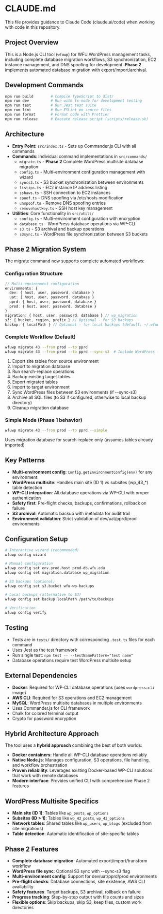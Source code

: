 # CLAUDE.md

This file provides guidance to Claude Code (claude.ai/code) when working with code in this repository.

## Project Overview
This is a Node.js CLI tool (`wfuwp`) for WFU WordPress management tasks, including complete database migration workflows, S3 synchronization, EC2 instance management, and DNS spoofing for development. **Phase 2** implements automated database migration with export/import/archival.

## Development Commands
```bash
npm run build        # Compile TypeScript to dist/
npm run dev          # Run with ts-node for development testing
npm run test         # Run Jest test suite
npm run lint         # Run ESLint on source files
npm run format       # Format code with Prettier
npm run release      # Execute release script (scripts/release.sh)
```

## Architecture
- **Entry Point**: `src/index.ts` - Sets up Commander.js CLI with all commands
- **Commands**: Individual command implementations in `src/commands/`
  - `migrate.ts` - **Phase 2** Complete WordPress multisite database migration
  - `config.ts` - Multi-environment configuration management with wizard
  - `syncs3.ts` - S3 bucket synchronization between environments
  - `listips.ts` - EC2 instance IP address listing
  - `sshaws.ts` - SSH connection to EC2 instances
  - `spoof.ts` - DNS spoofing via /etc/hosts modification
  - `unspoof.ts` - Remove DNS spoofing entries
  - `removehostkey.ts` - SSH host key management
- **Utilities**: Core functionality in `src/utils/`
  - `config.ts` - Multi-environment configuration with encryption
  - `database.ts` - WordPress database operations via WP-CLI
  - `s3.ts` - S3 archival and backup operations
  - `s3sync.ts` - WordPress file synchronization between S3 buckets

## Phase 2 Migration System
The migrate command now supports complete automated workflows:

### Configuration Structure
```typescript
// Multi-environment configuration
environments: {
  dev: { host, user, password, database }
  uat: { host, user, password, database }
  pprd: { host, user, password, database }
  prod: { host, user, password, database }
}
migration: { host, user, password, database } // wp_migration
s3: { bucket, region, prefix } // Optional - for S3 backups
backup: { localPath } // Optional - for local backups (default: ~/.wfuwp/backups)
```

### Complete Workflow (Default)
```bash
wfuwp migrate 43 --from prod --to pprd
wfuwp migrate 43 --from prod --to pprd --sync-s3  # Include WordPress files
```
1. Export site tables from source environment
2. Import to migration database
3. Run search-replace operations
4. Backup existing target tables
5. Export migrated tables
6. Import to target environment
7. Sync WordPress files between S3 environments (if --sync-s3)
8. Archive all SQL files (to S3 if configured, otherwise to local backup directory)
9. Cleanup migration database

### Simple Mode (Phase 1 behavior)
```bash
wfuwp migrate 43 --from prod --to pprd --simple
```
Uses migration database for search-replace only (assumes tables already imported)

## Key Patterns
- **Multi-environment config**: `Config.getEnvironmentConfig(env)` for any environment
- **WordPress multisite**: Handles main site (ID 1) vs subsites (wp_43_*) table detection
- **WP-CLI integration**: All database operations via WP-CLI with proper authentication
- **Safety first**: Pre-flight checks, backups, confirmations, rollback on failure
- **S3 archival**: Automatic backup with metadata for audit trail
- **Environment validation**: Strict validation of dev/uat/pprd/prod environments

## Configuration Setup
```bash
# Interactive wizard (recommended)
wfuwp config wizard

# Manual configuration
wfuwp config set env.prod.host prod-db.wfu.edu
wfuwp config set migration.database wp_migration

# S3 backups (optional)
wfuwp config set s3.bucket wfu-wp-backups

# Local backups (alternative to S3)  
wfuwp config set backup.localPath /path/to/backups

# Verification
wfuwp config verify
```

## Testing
- Tests are in `tests/` directory with corresponding `.test.ts` files for each command
- Uses Jest as the test framework
- Run single test: `npm test -- --testNamePattern="test name"`
- Database operations require test WordPress multisite setup

## External Dependencies
- **Docker**: Required for WP-CLI database operations (uses `wordpress:cli` image)
- **AWS CLI**: Required for S3 operations and EC2 management  
- **MySQL**: WordPress multisite databases in multiple environments
- Uses Commander.js for CLI framework
- Chalk for colored terminal output
- Crypto for password encryption

## Hybrid Architecture Approach
The tool uses a **hybrid approach** combining the best of both worlds:
- **Docker containers**: Handle all WP-CLI database operations reliably
- **Native Node.js**: Manages configuration, S3 operations, file handling, and workflow orchestration
- **Proven reliability**: Leverages existing Docker-based WP-CLI solutions that work with remote databases
- **Modern interface**: Provides unified CLI with comprehensive Phase 2 features

## WordPress Multisite Specifics
- **Main site (ID 1)**: Tables like `wp_posts`, `wp_options`
- **Subsites (ID > 1)**: Tables like `wp_43_posts`, `wp_43_options`
- **Network tables**: Shared tables like `wp_users`, `wp_blogs` (excluded from site migrations)
- **Table detection**: Automatic identification of site-specific tables

## Phase 2 Features
- **Complete database migration**: Automated export/import/transform workflow  
- **WordPress file sync**: Optional S3 sync with --sync-s3 flag
- **Multi-environment config**: Support for dev/uat/pprd/prod environments
- **Pre-flight checks**: Database connections, site existence, AWS CLI availability
- **Safety features**: Target backups, S3 archival, rollback on failure
- **Progress tracking**: Step-by-step output with file counts and sizes
- **Flexible options**: Skip backups, skip S3, keep files, custom work directories